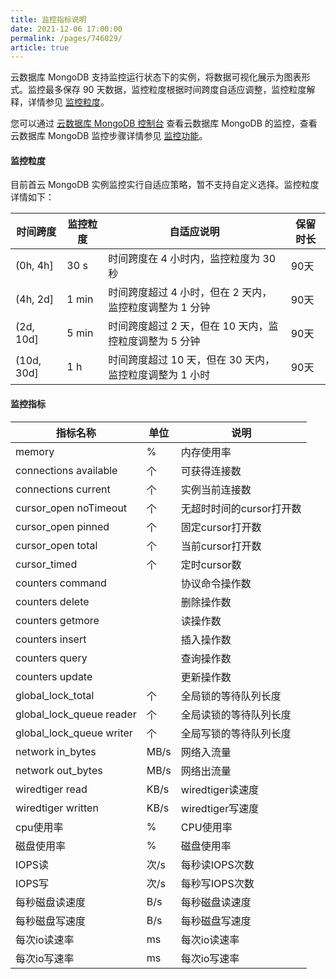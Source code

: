 ```yaml
---
title: 监控指标说明
date: 2021-12-06 17:00:00
permalink: /pages/746029/
article: true
---
```



云数据库 MongoDB 支持监控运行状态下的实例，将数据可视化展示为图表形式。监控最多保存 90 天数据，监控粒度根据时间跨度自适应调整，监控粒度解释，详情参见 [监控粒度](#监控粒度)。

您可以通过 [云数据库 MongoDB 控制台](https://console.capitalonline.net/mongodb) 查看云数据库 MongoDB 的监控，查看云数据库 MongoDB 监控步骤详情参见 [监控功能](./00.监控功能.md)。

#### 监控粒度

目前首云 MongoDB 实例监控实行自适应策略，暂不支持自定义选择。监控粒度详情如下：

| 时间跨度   | 监控粒度 | 自适应说明                                              | 保留时长 |
| ---------- | -------- | ------------------------------------------------------- | -------- |
| (0h, 4h]   | 30 s     | 时间跨度在 4 小时内，监控粒度为 30 秒                   | 90天     |
| (4h, 2d]   | 1 min    | 时间跨度超过 4 小时，但在 2 天内，监控粒度调整为 1 分钟 | 90天     |
| (2d, 10d]  | 5 min    | 时间跨度超过 2 天，但在 10 天内，监控粒度调整为 5 分钟  | 90天     |
| (10d, 30d] | 1 h      | 时间跨度超过 10 天，但在 30 天内，监控粒度调整为 1 小时 | 90天     |

#### 监控指标

| 指标名称                 | 单位 | 说明                     |
| ------------------------ | ---- | ------------------------ |
| memory                   | %    | 内存使用率               |
| connections available    | 个   | 可获得连接数             |
| connections current      | 个   | 实例当前连接数           |
| cursor_open noTimeout    | 个   | 无超时时间的cursor打开数 |
| cursor_open pinned       | 个   | 固定cursor打开数         |
| cursor_open total        | 个   | 当前cursor打开数         |
| cursor_timed             | 个   | 定时cursor数             |
| counters command         |      | 协议命令操作数           |
| counters delete          |      | 删除操作数               |
| counters getmore         |      | 读操作数                 |
| counters insert          |      | 插入操作数               |
| counters query           |      | 查询操作数               |
| counters update          |      | 更新操作数               |
| global_lock_total        | 个   | 全局锁的等待队列长度     |
| global_lock_queue reader | 个   | 全局读锁的等待队列长度   |
| global_lock_queue writer | 个   | 全局写锁的等待队列长度   |
| network in_bytes         | MB/s | 网络入流量               |
| network out_bytes        | MB/s | 网络出流量               |
| wiredtiger read          | KB/s | wiredtiger读速度         |
| wiredtiger written       | KB/s | wiredtiger写速度         |
| cpu使用率                | %    | CPU使用率                |
| 磁盘使用率               | %    | 磁盘使用率               |
| IOPS读                   | 次/s | 每秒读IOPS次数           |
| IOPS写                   | 次/s | 每秒写IOPS次数           |
| 每秒磁盘读速度           | B/s  | 每秒磁盘读速度           |
| 每秒磁盘写速度           | B/s  | 每秒磁盘写速度           |
| 每次io读速率             | ms   | 每次io读速率             |
| 每次io写速率             | ms   | 每次io写速率             |

